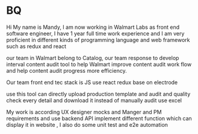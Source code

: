 # BQ

Hi My name is Mandy, I am now working in Walmart Labs as front end software engineer, I have 1 year full time work experience and I am very proficient in different kinds of programming language and web framework such as redux and react

our team in Walmart belong to Catalog, our team response to develop interval content audit tool to help Walmart improve content audit work flow and help content audit progress more efficiency. 

Our team front end tec stack is JS use react redux base on electrode 

use this tool can directly upload production template and audit and quality check every detail and download it instead of manually audit use excel 

My work is according UX designer  mocks and Manger and PM requirements and use backend API implement different function which can display it in website , I also do some unit test and e2e automation





  





